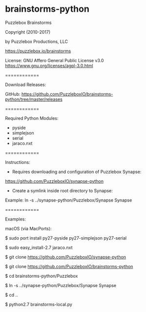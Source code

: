 brainstorms-python
==================


Puzzlebox Brainstorms


Copyright (2010-2017)

by Puzzlebox Productions, LLC

https://puzzlebox.io/brainstorms


License: GNU Affero General Public License v3.0
https://www.gnu.org/licenses/agpl-3.0.html


============

Download Releases:

GitHub: https://github.com/PuzzleboxIO/brainstorms-python/tree/master/releases


============

Required Python Modules:
- pyside
- simplejson
- serial
- jaraco.nxt


============

Instructions:

- Requires downloading and configuration of Puzzlebox Synapse:

https://github.com/PuzzleboxIO/synapse-python

- Create a symlink inside root directory to Synapse:

Example: ln -s ../synapse-python/Puzzlebox/Synapse Synapse


============

Examples:

macOS (via MacPorts):

$ sudo port install py27-pyside py27-simplejson py27-serial

$ sudo easy_install-2.7 jaraco.nxt

$ git clone https://github.com/PuzzleboxIO/synapse-python

$ git clone https://github.com/PuzzleboxIO/brainstorms-python

$ cd brainstorms-python/Puzzlebox

$ ln -s ../synapse-python/Puzzlebox/Synapse Synapse

$ cd ..

$ python2.7 brainstorms-local.py
